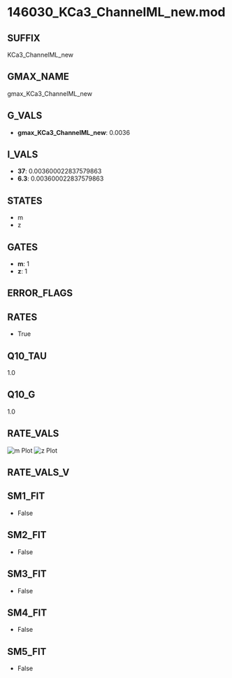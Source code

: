 # 146030_KCa3_ChannelML_new.mod

## SUFFIX

KCa3_ChannelML_new

## GMAX_NAME

gmax_KCa3_ChannelML_new

## G_VALS

- **gmax_KCa3_ChannelML_new**: 0.0036

## I_VALS

- **37**: 0.003600022837579863
- **6.3**: 0.003600022837579863

## STATES

- m
- z

## GATES

- **m**: 1
- **z**: 1

## ERROR_FLAGS


## RATES

- True

## Q10_TAU

1.0

## Q10_G

1.0

## RATE_VALS

![m Plot](/Users/pbozelos/Dropbox/icg-Chai-Panos/supermodels/output_markdown_files/KCa/146030_KCa3_ChannelML_new.mod/images/m.png)
![z Plot](/Users/pbozelos/Dropbox/icg-Chai-Panos/supermodels/output_markdown_files/KCa/146030_KCa3_ChannelML_new.mod/images/z.png)

## RATE_VALS_V

## SM1_FIT

- False

## SM2_FIT

- False

## SM3_FIT

- False

## SM4_FIT

- False

## SM5_FIT

- False

